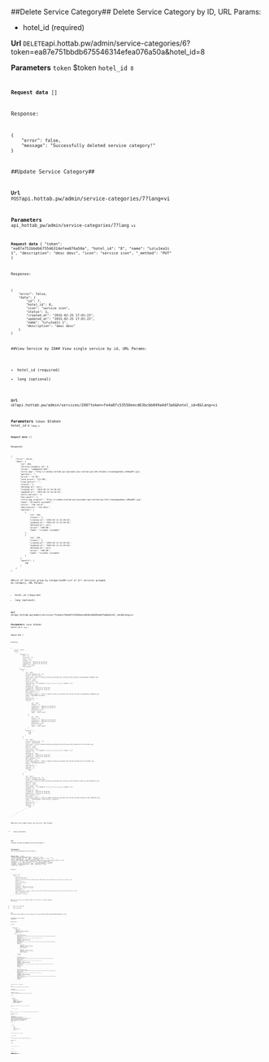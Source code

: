 ##Delete Service Category##
Delete Service Category by ID, URL Params:

- hotel_id (required)

**Url**
<code>DELETE</code>api.hottab.pw/admin/service-categories/6?token=ea87e751bbdb675546314efea076a50a&hotel_id=8


**Parameters**
<code>token</code> $token
<code>hotel_id<code> 8


**Request data**
[]


Response:

```
{
    "error": false,
    "message": "Successfully deleted service category!"
}

```

##Update Service Category##


**Url**
<code>POST</code>api.hottab.pw/admin/service-categories/7?lang=vi


**Parameters**
<code>api_hottab_pw/admin/service-categories/7?lang<code> vi


**Request data**
{
    "token": "ea87e751bbdb675546314efea076a50a",
    "hotel_id": "8",
    "name": "Lo\u1ea1i 1",
    "description": "desc desc",
    "icon": "service icon",
    "_method": "PUT"
}


Response:

```
{
    "error": false,
    "data": {
        "id": 7,
        "hotel_id": 8,
        "icon": "service icon",
        "status": 1,
        "created_at": "2015-02-25 17:01:22",
        "updated_at": "2015-02-25 17:01:22",
        "name": "Lo\u1ea1i 1",
        "description": "desc desc"
    }
}

```

##View Service by ID##
View single service by id, URL Params:

- hotel_id (required)
- lang (optional)

**Url**
<code>GET</code>api.hottab.pw/admin/services/200?token=fe4a8fc53550eecd63bcbb049a4df3a6&hotel_id=8&lang=vi


**Parameters**
<code>token</code> $token
<code>hotel_id<code> 8
<code>lang<code> vi


**Request data**
[]


Response:

```
{
    "error": false,
    "data": {
        "id": 204,
        "service_category_id": 6,
        "alias": "sammppooo-204",
        "intro_img": "http:\/\/media.hottab.pw\/uploads\/api.hottab.pw\/40\/thumbs\/roomimagedemo_x4HUgXHT.jpg",
        "gallery": "",
        "price": "17.50",
        "sale_price": "111.00",
        "time_option": "",
        "status": 1,
        "deleted_at": null,
        "created_at": "2015-02-13 22:39:34",
        "updated_at": "2015-02-14 14:18:53",
        "multi_options": 1,
        "has_upsell": 1,
        "intro_img_original": "http:\/\/media.hottab.pw\/uploads\/api.hottab.pw\/44\/roomimagedemo_x4HUgXHT.jpg",
        "name": "D\u1ea7u g\u1ed9i",
        "intro": "the intro",
        "description": "the desc",
        "options": [
            {
                "id": 194,
                "status": 1,
                "created_at": "2015-02-13 22:39:34",
                "updated_at": "2015-02-13 22:39:34",
                "deleted_at": null,
                "price": "169.00",
                "name": "C\u1ee1 l\u1edbn"
            },
            {
                "id": 195,
                "status": 1,
                "created_at": "2015-02-13 22:39:34",
                "updated_at": "2015-02-13 22:39:34",
                "deleted_at": null,
                "price": "168.00",
                "name": "C\u1ee1 v\u1eeba"
            }
        ],
        "upsells": [
            198
        ]
    }
}

```

##List of Services group by Categories##
List of all services grouped by category, URL Params:

- hotel_id (required)
- lang (optional)

**Url**
<code>GET</code>api.hottab.pw/admin/services/?token=fe4a8fc53550eecd63bcbb049a4df3a6&hotel_id=8&lang=vi


**Parameters**
<code>token</code> $token
<code>hotel_id<code> 8
<code>lang<code> vi


**Request data**
[]


Response:

```
{
    "error": false,
    "data": [
        {
            "category": {
                "id": "6",
                "hotel_id": "8",
                "icon": null,
                "status": "1",
                "created_at": "2015-01-16 11:20:39",
                "updated_at": "2015-01-23 18:15:10",
                "name": "In room",
                "description": ""
            },
            "items": [
                {
                    "id": "199",
                    "service_category_id": "6",
                    "alias": "kh-n-m-t-199",
                    "intro_img": "http:\/\/media.hottab.pw\/uploads\/api.hottab.pw\/40\/thumbs\/roomimagedemo_x4HUgXHT.jpg",
                    "gallery": null,
                    "price": "0.00",
                    "sale_price": null,
                    "time_option": "{\"readOnly\":[[],[],[],[],[],[],[]],\"admin\":[]}",
                    "status": "1",
                    "deleted_at": null,
                    "created_at": "2015-02-07 16:05:18",
                    "updated_at": "2015-02-24 15:44:21",
                    "multi_options": "0",
                    "has_upsell": "1",
                    "intro_img_original": "http:\/\/media.hottab.pw\/uploads\/api.hottab.pw\/40\/roomimagedemo_x4HUgXHT.jpg",
                    "name": "Kh\u0103n m\u1eb7t",
                    "intro": "",
                    "description": "",
                    "options": [
                        {
                            "id": "193",
                            "status": "1",
                            "created_at": "2015-02-12 10:35:17",
                            "updated_at": "2015-02-12 10:35:17",
                            "deleted_at": null,
                            "price": "0.10",
                            "name": "Tooth brush"
                        },
                        {
                            "id": "194",
                            "status": "1",
                            "created_at": "2015-02-14 15:15:05",
                            "updated_at": "2015-02-14 15:15:05",
                            "deleted_at": null,
                            "price": "2.00",
                            "name": "Tooth paste"
                        }
                    ],
                    "upsells": [
                        "202",
                        "203"
                    ]
                },
                {
                    "id": "202",
                    "service_category_id": "6",
                    "alias": "pillow-202",
                    "intro_img": "http:\/\/media.hottab.pw\/uploads\/api.hottab.pw\/40\/thumbs\/pillow_oFljZVmv.jpg",
                    "gallery": null,
                    "price": "0.00",
                    "sale_price": null,
                    "time_option": "{\"readOnly\":[[],[],[],[],[],[],[]],\"admin\":[]}",
                    "status": "1",
                    "deleted_at": null,
                    "created_at": "2015-02-12 14:08:33",
                    "updated_at": "2015-02-14 15:06:15",
                    "multi_options": "0",
                    "has_upsell": "1",
                    "intro_img_original": "http:\/\/media.hottab.pw\/uploads\/api.hottab.pw\/40\/pillow_oFljZVmv.jpg",
                    "name": "Th\u00eam g\u1ed1i",
                    "intro": "",
                    "description": "",
                    "options": [],
                    "upsells": [
                        "203"
                    ]
                },
                {
                    "id": "203",
                    "service_category_id": "6",
                    "alias": "reading-light-203",
                    "intro_img": "http:\/\/media.hottab.pw\/uploads\/api.hottab.pw\/40\/thumbs\/readling_light_qFRhlKxb.jpg",
                    "gallery": null,
                    "price": "0.00",
                    "sale_price": null,
                    "time_option": "{\"readOnly\":[[],[],[],[],[],[],[]],\"admin\":[]}",
                    "status": "1",
                    "deleted_at": null,
                    "created_at": "2015-02-12 14:08:45",
                    "updated_at": "2015-02-14 15:06:24",
                    "multi_options": "0",
                    "has_upsell": "1",
                    "intro_img_original": "http:\/\/media.hottab.pw\/uploads\/api.hottab.pw\/40\/readling_light_qFRhlKxb.jpg",
                    "name": "\u0110\u00e8n \u0111\u1ecdc s\u00e1ch",
                    "intro": "",
                    "description": "",
                    "options": [],
                    "upsells": [
                        "202"
                    ]
                }
            ]
        }
    ]
}

```

##Create Service##
Create new Service, URL Params:

- lang (optional)

**Url**
<code>POST</code>api.hottab.pw/admin/services?lang=vi


**Parameters**
<code>api_hottab_pw/admin/services?lang<code> vi


**Request data**
{
    "token": "fe4a8fc53550eecd63bcbb049a4df3a6",
    "hotel_id": "8",
    "service_category_id": "7",
    "name": "D\u1ea7u g\u1ed9i",
    "intro": "the intro",
    "description": "the desc",
    "intro_img": "http:\/\/admin.hottab.pw\/assets\/admin\/bootstrap3\/img\/gallery\/order\/dessert\/dessert-3.jpg",
    "gallery": "",
    "price": "168",
    "sale_price": "111",
    "time_option": "",
    "has_upsell": "1",
    "multi_options": "1",
    "options[1][name]": "C\u1ee1 l\u1edbn",
    "options[1][price]": "169",
    "options[2][name]": "C\u1ee1 v\u1eeba",
    "options[2][price]": "168",
    "upsells[1]": "198",
    "upsells[2]": "199"
}


Response:

```
{
    "error": false,
    "data": {
        "id": 205,
        "service_category_id": 7,
        "alias": "d-u-g-i-205",
        "intro_img": "http:\/\/admin.hottab.pw\/assets\/admin\/bootstrap3\/img\/gallery\/order\/dessert\/dessert-3.jpg",
        "gallery": "",
        "price": "168.00",
        "sale_price": "111.00",
        "time_option": "",
        "status": 1,
        "deleted_at": null,
        "created_at": "2015-02-25 17:02:09",
        "updated_at": "2015-02-25 17:02:09",
        "multi_options": 1,
        "has_upsell": 1,
        "intro_img_original": "http:\/\/admin.hottab.pw\/assets\/admin\/bootstrap3\/img\/gallery\/order\/dessert\/dessert-3.jpg",
        "name": "D\u1ea7u g\u1ed9i",
        "intro": "the intro",
        "description": "the desc"
    }
}

```

##List of Services by Category ID##
List services in single category, URL Params:

- hotel_id (required)
- lang (optional)

**Url**
<code>GET</code>api.hottab.pw/admin/services/category/7?token=fe4a8fc53550eecd63bcbb049a4df3a6&hotel_id=8


**Parameters**
<code>token</code> $token
<code>hotel_id<code> 8


**Request data**
[]


Response:

```
{
    "error": false,
    "data": {
        "category": {
            "id": "6",
            "hotel_id": "8",
            "icon": null,
            "status": "1",
            "created_at": "2015-01-16 11:20:39",
            "updated_at": "2015-01-23 18:15:10",
            "name": "In room",
            "description": ""
        },
        "items": [
            {
                "id": "199",
                "service_category_id": "6",
                "alias": "kh-n-m-t-199",
                "intro_img": "http:\/\/media.hottab.pw\/uploads\/api.hottab.pw\/40\/thumbs\/roomimagedemo_x4HUgXHT.jpg",
                "gallery": null,
                "price": "0.00",
                "sale_price": null,
                "time_option": "{\"readOnly\":[[],[],[],[],[],[],[]],\"admin\":[]}",
                "status": "1",
                "deleted_at": null,
                "created_at": "2015-02-07 16:05:18",
                "updated_at": "2015-02-24 15:44:21",
                "multi_options": "0",
                "has_upsell": "1",
                "intro_img_original": "http:\/\/media.hottab.pw\/uploads\/api.hottab.pw\/40\/roomimagedemo_x4HUgXHT.jpg",
                "name": "Towel",
                "intro": "",
                "description": "",
                "options": [
                    {
                        "id": "193",
                        "status": "1",
                        "created_at": "2015-02-12 10:35:17",
                        "updated_at": "2015-02-12 10:35:17",
                        "deleted_at": null,
                        "price": "0.10",
                        "name": "Tooth brush"
                    },
                    {
                        "id": "194",
                        "status": "1",
                        "created_at": "2015-02-14 15:15:05",
                        "updated_at": "2015-02-14 15:15:05",
                        "deleted_at": null,
                        "price": "2.00",
                        "name": "Tooth paste"
                    }
                ],
                "upsells": [
                    "202",
                    "203"
                ]
            },
            {
                "id": "202",
                "service_category_id": "6",
                "alias": "pillow-202",
                "intro_img": "http:\/\/media.hottab.pw\/uploads\/api.hottab.pw\/40\/thumbs\/pillow_oFljZVmv.jpg",
                "gallery": null,
                "price": "0.00",
                "sale_price": null,
                "time_option": "{\"readOnly\":[[],[],[],[],[],[],[]],\"admin\":[]}",
                "status": "1",
                "deleted_at": null,
                "created_at": "2015-02-12 14:08:33",
                "updated_at": "2015-02-14 15:06:15",
                "multi_options": "0",
                "has_upsell": "1",
                "intro_img_original": "http:\/\/media.hottab.pw\/uploads\/api.hottab.pw\/40\/pillow_oFljZVmv.jpg",
                "name": "Pillow",
                "intro": "",
                "description": "",
                "options": [],
                "upsells": [
                    "203"
                ]
            },
            {
                "id": "203",
                "service_category_id": "6",
                "alias": "reading-light-203",
                "intro_img": "http:\/\/media.hottab.pw\/uploads\/api.hottab.pw\/40\/thumbs\/readling_light_qFRhlKxb.jpg",
                "gallery": null,
                "price": "0.00",
                "sale_price": null,
                "time_option": "{\"readOnly\":[[],[],[],[],[],[],[]],\"admin\":[]}",
                "status": "1",
                "deleted_at": null,
                "created_at": "2015-02-12 14:08:45",
                "updated_at": "2015-02-14 15:06:24",
                "multi_options": "0",
                "has_upsell": "1",
                "intro_img_original": "http:\/\/media.hottab.pw\/uploads\/api.hottab.pw\/40\/readling_light_qFRhlKxb.jpg",
                "name": "Reading light",
                "intro": "",
                "description": "",
                "options": [],
                "upsells": [
                    "202"
                ]
            }
        ]
    }
}

```

##Create Service Category##


**Url**
<code>POST</code>api.hottab.pw/admin/service-categories


**Parameters**
<code>api_hottab_pw/admin/service-categories<code> 


**Request data**
{
    "token": "fe4a8fc53550eecd63bcbb049a4df3a6",
    "hotel_id": "8",
    "name": "Service Category 1",
    "description": "desc desc",
    "icon": "service icon"
}


Response:

```
{
    "error": false,
    "data": {
        "id": 8,
        "hotel_id": 8,
        "icon": "service icon",
        "status": 1,
        "created_at": "2015-02-25 17:01:25",
        "updated_at": "2015-02-25 17:01:25",
        "name": "Service Category 1",
        "description": "desc desc"
    }
}

```

##List Service Categories##
List of all service categories, URL Params:

- hotel_id (required)

**Url**
<code>GET</code>api.hottab.pw/admin/service-categories?token=ea87e751bbdb675546314efea076a50a&hotel_id=8


**Parameters**
<code>token</code> $token
<code>hotel_id<code> 8


**Request data**
{
    "token": "ea87e751bbdb675546314efea076a50a",
    "hotel_id": "8",
    "service_category_id": "7",
    "name": "D\u1ea7u g\u1ed9i",
    "intro": "the intro",
    "description": "the desc",
    "intro_img": "http:\/\/admin.hottab.pw\/assets\/admin\/bootstrap3\/img\/gallery\/order\/dessert\/dessert-3.jpg",
    "gallery": "",
    "price": "168",
    "sale_price": "111",
    "time_option": "",
    "has_upsell": "1",
    "multi_options": "1",
    "options[1][name]": "C\u1ee1 l\u1edbn",
    "options[1][price]": "169",
    "options[2][name]": "C\u1ee1 v\u1eeba",
    "options[2][price]": "168",
    "upsells[1]": "198",
    "upsells[2]": "199"
}


Response:

```
{
    "error": false,
    "data": [
        {
            "id": "6",
            "hotel_id": "8",
            "icon": null,
            "status": "1",
            "created_at": "2015-01-16 11:20:39",
            "updated_at": "2015-01-23 18:15:10",
            "name": "In room",
            "description": ""
        }
    ]
}

```

##Delete Service##
Delete Service by ID, URL Params :

- hotel_id (required)

**Url**
<code>DELETE</code>api.hottab.pw/admin/services/205?token=fe4a8fc53550eecd63bcbb049a4df3a6&hotel_id=8


**Parameters**
<code>token</code> $token
<code>hotel_id<code> 8


**Request data**
[]


Response:

```
{
    "error": false,
    "message": "services.deleted"
}

```

##Update Service##
Update Service by ID, URL Params :

- lang (optional)

**Url**
<code>POST</code>api.hottab.pw/admin/services/205


**Parameters**
<code>api_hottab_pw/admin/services/205<code> 


**Request data**
{
    "token": "fe4a8fc53550eecd63bcbb049a4df3a6",
    "hotel_id": "8",
    "service_category_id": "7",
    "name": "Sammppooo",
    "intro": "the intro",
    "description": "the desc",
    "intro_img": "http:\/\/admin.hottab.pw\/assets\/admin\/bootstrap3\/img\/gallery\/order\/dessert\/dessert-3.jpg",
    "gallery": "",
    "price": "17.5",
    "time_option": "",
    "multi_options": "1",
    "has_upsell": "1",
    "_method": "PUT",
    "service_options[1][name]": "C\u1ee1 l\u1edbn",
    "service_options[1][price]": "15",
    "service_options[2][name]": "C\u1ee1 v\u1eeba",
    "service_options[2][price]": "13",
    "upsells[1]": "198"
}


Response:

```
{
    "error": false,
    "data": {
        "id": 205,
        "service_category_id": 7,
        "alias": "sammppooo-205",
        "intro_img": "http:\/\/admin.hottab.pw\/assets\/admin\/bootstrap3\/img\/gallery\/order\/dessert\/dessert-3.jpg",
        "gallery": "",
        "price": "17.50",
        "sale_price": "111.00",
        "time_option": "",
        "status": 1,
        "deleted_at": null,
        "created_at": "2015-02-25 17:02:09",
        "updated_at": "2015-02-25 17:02:34",
        "multi_options": 1,
        "has_upsell": 1,
        "intro_img_original": "http:\/\/admin.hottab.pw\/assets\/admin\/bootstrap3\/img\/gallery\/order\/dessert\/dessert-3.jpg",
        "name": "Sammppooo",
        "intro": "the intro",
        "description": "the desc"
    }
}

```

